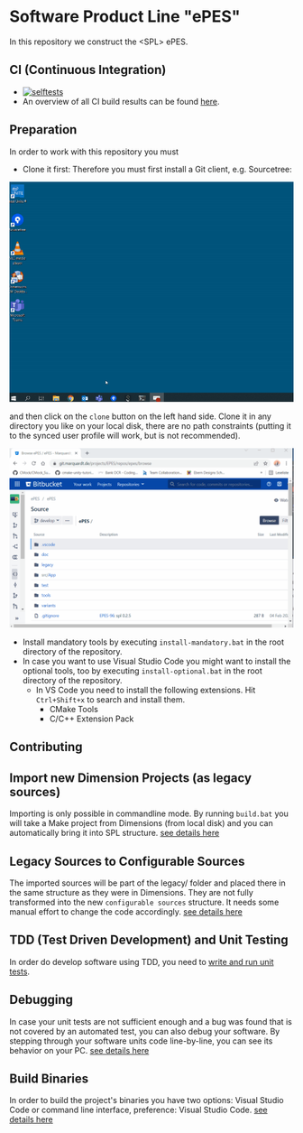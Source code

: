 # Software Product Line "ePES"

In this repository we construct the &lt;SPL&gt; ePES.

## CI (Continuous Integration)

* [![selftests](https://github.com/avengineers/spl/actions/workflows/test.yml/badge.svg)](https://github.com/avengineers/spl/actions/workflows/test.yml)
* An overview of all CI build results can be found [here](http://jenkins.marquardt.de:8080/job/EPES/job/ePES/job/epes/).

## Preparation

In order to work with this repository you must

* Clone it first:
Therefore you must first install a Git client, e.g. Sourcetree:

![vscode-build](doc/img/install-sourcetree.gif)

and then click on the `clone` button on the left hand side.
Clone it in any directory you like on your local disk, there are no path constraints (putting it to the synced user profile will work, but is not recommended). 

![vscode-build](doc/img/clone-repository.gif)

* Install mandatory tools by executing `install-mandatory.bat` in the root directory of the repository.
* In case you want to use Visual Studio Code you might want to install the optional tools, too by executing `install-optional.bat` in the root directory of the repository.
  * In VS Code you need to install the following extensions. Hit `Ctrl+Shift+x` to search and install them.
    * CMake Tools
    * C/C++ Extension Pack

## Contributing

## Import new Dimension Projects (as legacy sources)

Importing is only possible in commandline mode. By running `build.bat` you will take a Make project from Dimensions (from local disk) and you can automatically bring it into SPL structure. [see details here](doc/import.md)

## Legacy Sources to Configurable Sources

The imported sources will be part of the legacy/ folder and placed there in the same structure as they were in Dimensions. They are not fully transformed into the new `configurable sources` structure. It needs some manual effort to change the code accordingly. [see details here](doc/legacyToConfigurable.md)

## TDD (Test Driven Development) and Unit Testing

In order do develop software using TDD, you need to [write and run unit tests](doc/unitTesting.md).

## Debugging

In case your unit tests are not sufficient enough and a bug was found that is not covered by an automated test, you can also debug your software. By stepping through your software units code line-by-line, you can see its behavior on your PC. [see details here](doc/debugging.md)

## Build Binaries

In order to build the project's binaries you have two options: Visual Studio Code or command line interface, preference: Visual Studio Code. [see details here](doc/build.md)

